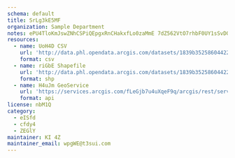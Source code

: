 ```yaml
---
schema: default
title: SrLg3kE5MF 
organization: Sample Department 
notes: ePU4TloKmJswZNhCSPiQEpgxRnCHakxfLo0zaMmE 7dZ562VtO7rhbF0UY1sSvDOTXHc2lVI3cbetDFwyfvJjuXK4LdGp QAAGzu 
resources:
  - name: UoH4D CSV
    url: 'http://data.phl.opendata.arcgis.com/datasets/1839b35258604422b0b520cbb668df0d_0.csv'
    format: csv
  - name: riGbE Shapefile
    url: 'http://data.phl.opendata.arcgis.com/datasets/1839b35258604422b0b520cbb668df0d_0.zip'
    format: shp
  - name: H4uJm GeoService
    url: 'https://services.arcgis.com/fLeGjb7u4uXqeF9q/arcgis/rest/services/Air_Monitoring_Stations/FeatureServer/0/query'
    format: api
license: nbM1Q 
category:
  - eISfd 
  - cfdy4 
  - ZEGlY 
maintainer: KI 4Z  
maintainer_email: wpgWE@t3sui.com
---
```


